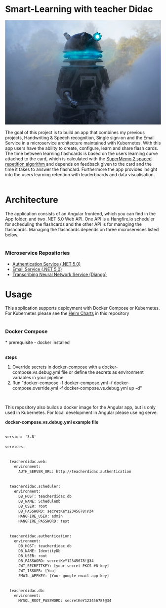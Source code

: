 # Smart-Learning with teacher Didac

<img src="https://github.com/JeroenMBooij/Smart-Learning/blob/main/Images/didac.jpg"></img>

The goal of this project is to build an app that combines my previous projects, Handwriting & Speech recognition, Single sign-on and the Email Service in a microservice architecture maintained with Kubernetes. With this app users have the abillty to create, configure, learn and share flash cards. The time between learning flashcards is based on the users learning curve attached to the card, which is calculated with the <a href='https://www.supermemo.com/en/archives1990-2015/english/ol/sm2' target='_blank'> SuperMemo 2 spaced repetition algorithm </a> and depends on feedback given to the card and the time it takes to answer the flashcard. Furthermore the app provides insight into the users learning retention with leaderboards and data visualisation. </br></br>

<h1>Architecture</h1>
The application consists of an Angular frontend, which you can find in the App folder, and two .NET 5.0 Web API. One API is a Hangfire.io scheduler for scheduling the flashcards and the other API is for managing the flashcards. Managing the flashcards depends on three microservices listed below. </br></br>
<h3> Microservice Repositories </h3>
<ul>
  <li><a href="https://github.com/JeroenMBooij/JWT-SSO-Authentication">Authentication Service (.NET 5.0)</a></li>
  <li><a href="https://github.com/JeroenMBooij/Email-Service">Email Service (.NET 5.0)</a></li>
  <li><a href="https://github.com/JeroenMBooij/Transcribing_Neural_Networks">Transcribing Neural Network Service (Django)</a></li>
</ul>


<h1>Usage</h1>
This application supports deployment with Docker Compose or Kubernetes. For Kubernetes please see the <a href="https://github.com/JeroenMBooij/Smart-Learning/tree/main/Helm">Helm Charts</a> in this repository </br></br>

<h3>Docker Compose</h3>
* prerequisite - docker installed <br/><br/>
  
<b>steps</b>
<ol>
  <li>Override secrets in docker-compose with a docker-compose.vs.debug.yml file or define the secrets as environment variables in your pipeline</li>
  <li>Run "docker-compose -f docker-compose.yml -f docker-compose.override.yml -f docker-compose.vs.debug.yml up -d"</li>
 </ol>
</br>

This repository also builds a docker image for the Angular app, but is only used in Kubernetes. For local development in Angular please use ng serve. </br>

<b>docker-compose.vs.debug.yml example file</b>

```

version: '3.8'

services:

      
  teacherdidac.web:
    environment:
      AUTH_SERVER_URL: http://teacherdidac.authentication

      
  teacherdidac.scheduler:
    environment:
      DB_HOST: teacherdidac.db
      DB_NAME: ScheduleDb
      DB_USER: root
      DB_PASSWORD: secretKeY12345678!@34
      HANGFIRE_USER: admin
      HANGFIRE_PASSWORD: test


  teacherdidac.authentication:
    environment:
      DB_HOST: teacherdidac.db
      DB_NAME: IdentityDb
      DB_USER: root
      DB_PASSWORD: secretKeY12345678!@34
      JWT_SECRETTKEY: [your secret PKCS #8 key]
      JWT_ISSUER: [You]
      EMAIL_APPKEY: [Your google email app key]
      

  teacherdidac.db:
    environment:
      MYSQL_ROOT_PASSWORD: secretKeY12345678!@34
      
```
